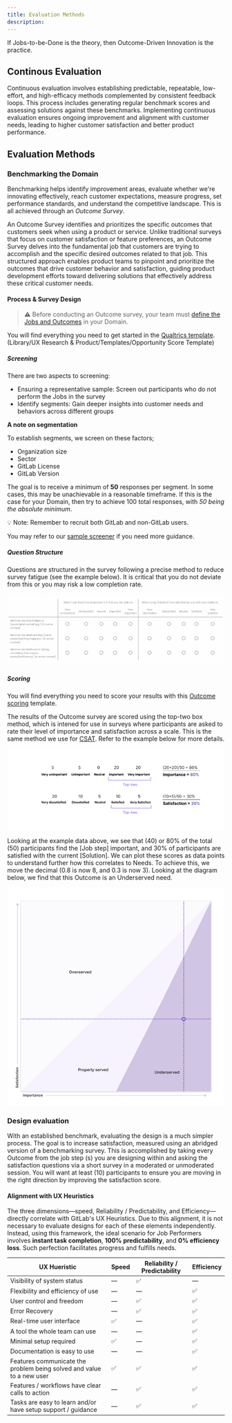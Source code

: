 ```yaml
---
title: Evaluation Methods
description:
---
```


If Jobs-to-be-Done is the theory, then Outcome-Driven Innovation is the practice.

## Continous Evaluation

Continuous evaluation involves establishing predictable, repeatable, low-effort, and high-efficacy methods complemented by consistent feedback loops. This process includes generating regular benchmark scores and assessing solutions against these benchmarks. Implementing continuous evaluation ensures ongoing improvement and alignment with customer needs, leading to higher customer satisfaction and better product performance.

## Evaluation Methods

### Benchmarking the Domain

Benchmarking helps identify improvement areas, evaluate whether we're innovating effectively, reach customer expectations, measure progress, set performance standards, and understand the competitive landscape. This is all achieved through an _Outcome Survey_.

An Outcome Survey identifies and prioritizes the specific outcomes that customers seek when using a product or service. Unlike traditional surveys that focus on customer satisfaction or feature preferences, an Outcome Survey delves into the fundamental job that customers are trying to accomplish and the specific desired outcomes related to that job. This structured approach enables product teams to pinpoint and prioritize the outcomes that drive customer behavior and satisfaction, guiding product development efforts toward delivering solutions that effectively address these critical customer needs.

#### Process & Survey Design

>⚠️ Before conducting an Outcome survey, your team must [define the Jobs and Outcomes](content/handbook/product/ux/jobs-to-be-done/jtbd-playbook.md) in your Domain.

You will find everything you need to get started in the [Qualtrics template](https://gitlab.eu.qualtrics.com/survey-builder/LS_2l5ektxWK1wFRuC/edit?ContextLibraryID=GR_6ziMa2ooJx4Y6SF). (Library/UX Research & Product/Templates/Opportunity Score Template)

##### Screening

There are two aspects to screening: 

- Ensuring a representative sample: Screen out participants who do not perform the Jobs in the survey
- Identify segments: Gain deeper insights into customer needs and behaviors across different groups

**A note on segmentation** 

To establish segments, we screen on these factors;

- Organization size
- Sector
- GitLab License
- GitLab Version

The goal is to receive a minimum of **50** responses per segment. In some cases, this may be unachievable in a reasonable timeframe. If this is the case for your Domain, then try to achieve 100 total responses, with _50 being the absolute minimum_.

💡 Note: Remember to recruit both GitLab and non-GitLab users.

You may refer to our [sample screener](https://docs.google.com/document/d/1sxhg6d3VPg0sxlUULgYPehnHXVvwx_lm2y5Xv9wn4sY/edit?usp=sharing) if you need more guidance. 

##### Question Structure

Questions are structured in the survey following a precise method to reduce survey fatigue (see the example below). It is critical that you do not deviate from this or you may risk a low completion rate. 

![Outcome Question structure](JTBD_OutcomeSurvey_Question.png)

##### Scoring

You will find everything you need to score your results with this [Outcome scoring](https://docs.google.com/spreadsheets/d/109GZqTYPpOLpHLj-gwV_ldMFwIKa9MaaLPyLJ4kdoQs/edit?usp=sharing) template.

The results of the Outcome survey are scored using the top-two box method, which is intened for use in surveys where participants are asked to rate their level of importance and satisfaction across a scale. This is the same method we use for [CSAT](handbook/sales/field-operations/customer-success-operations/cs-ops-programs/nps-csat-scores/#scoring-methodology). Refer to the example below for more details. 

![Top-Two-Example](Top_Two_Box.png)

Looking at the example data above, we see that (40) or 80% of the total (50) participants find the [Job step] important, and 30% of participants are satisfied with the current [Solution]. We can plot these scores as data points to understand further how this correlates to Needs. To achieve this, we move the decimal (0.8 is now 8, and 0.3 is now 3). Looking at the diagram below, we find that this Outcome is an Underserved need.  

![Needs_Plotting](Needs_Plot.png)

### Design evaluation

With an established benchmark, evaluating the design is a much simpler process. The goal is to increase satisfaction, measured using an abridged version of a benchmarking survey. This is accomplished by taking every Outcome from the job step (s) you are designing within and asking the satisfaction questions via a short survey in a moderated or unmoderated session. You will want at least (10) participants to ensure you are moving in the right direction by improving the satisfaction score.

#### Alignment with UX Heuristics

The three dimensions—speed, Reliability / Predictability, and Efficiency—directly correlate with GitLab's UX Heuristics. Due to this alignment, it is not necessary to evaluate designs for each of these elements independently. Instead, using this framework, the ideal scenario for Job Performers involves **instant task completion**, **100% predictability**, and **0% efficiency loss**. Such perfection facilitates progress and fulfills needs.

| UX Hueristic | Speed | Reliability / Predictability | Efficiency | 
| --------- | ------------- | ---------------------- | ------------------ | 
| Visibility of system status | — | ✅ | — | 
| Flexibility and efficiency of use | — | — | ✅ |
| User control and freedom | — | ✅ | ✅ | 
| Error Recovery | —| ✅ | ✅ |
| Real-time user interface | ✅ | — |✅ |
| A tool the whole team can use | — | — | ✅ | 
| Minimal setup required | ✅ | — | ✅ |
| Documentation is easy to use | — | — | ✅ |
| Features communicate the problem being solved and value to a new user | ✅ |✅  | ✅ |
| Features / workflows have clear calls to action | — | ✅ | ✅ | 
| Tasks are easy to learn and/or have setup support / guidance | — | ✅ | ✅| 
